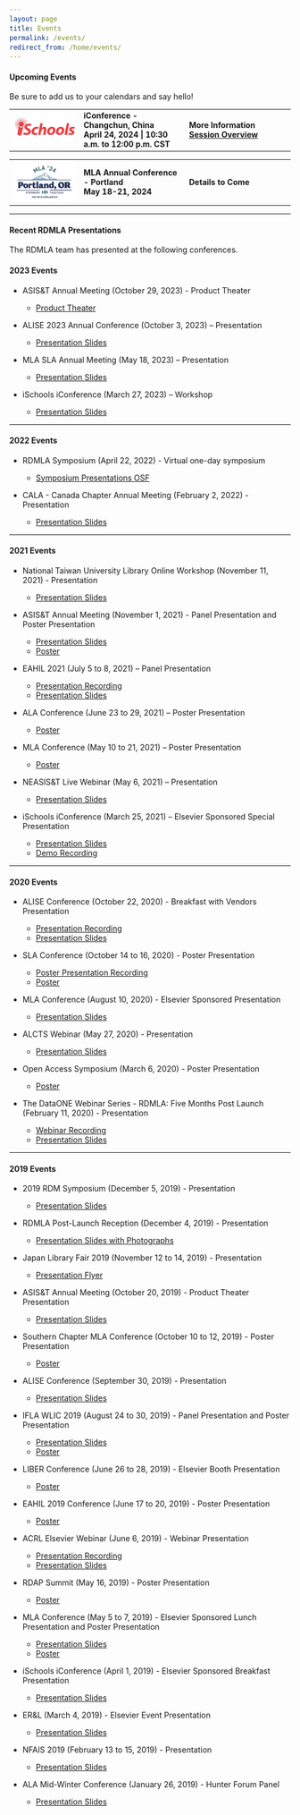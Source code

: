 ```yaml
---
layout: page
title: Events
permalink: /events/
redirect_from: /home/events/
---
```


#### Upcoming Events

Be sure to add us to your calendars and say hello!
<br>

<table>
  <tr><td rowspan="1" width="20%"><img src="/images/icons_logos/conference_logos/ischools.jpg" alt="iSchools Logo"></td>
    <td rowspan="1" width="30%"><div><b>iConference - Changchun, China<br> April 24, 2024 | 10:30 a.m. to 12:00 p.m. CST </b></div></td>
    <td rowspan="1" width="30%"><div><b>More Information<br> <a href="https://www.ischools.org/iconference-agenda" target="_blank">Session Overview</a></b></div></td></tr>
</table>

<table>
  <tr><td rowspan="1" width="20%"><img src="/images/icons_logos/conference_logos/MLA24.png" alt="MLA 24 Logo"></td>
    <td rowspan="1" width="30%"><div><b>MLA Annual Conference - Portland<br> May 18-21, 2024</b></div></td>
    <td rowspan="1" width="30%"><div><b>Details to Come<br></b></div></td></tr>
</table>

___

#### Recent RDMLA Presentations

The RDMLA team has presented at the following conferences.
<br>

#### 2023 Events

  - ASIS&T Annual Meeting (October 29, 2023) - Product Theater
    - <a href="https://www.asist.org/am23/2023-product-theater/" target="_blank">Product Theater</a>

  - ALISE 2023 Annual Conference (October 3, 2023) – Presentation
    - <a href="https://github.com/RDMLA/rdmla.github.io/blob/master/images/presentations/2023/2023_ALISE_Juried_Paper_Presentation.pdf" target="_blank">Presentation Slides</a>

  - MLA SLA Annual Meeting (May 18, 2023) – Presentation
    - <a href="https://github.com/RDMLA/rdmla.github.io/blob/master/images/presentations/2023/Thomas_DSCPE_MLA23_Presentation.pdf" target="_blank">Presentation Slides</a>

  - iSchools iConference (March 27, 2023) – Workshop
    - <a href="https://github.com/RDMLA/rdmla.github.io/blob/master/images/presentations/2023/2023%20iConference%20workshop_data%20competencies.pdf" target="_blank">Presentation Slides</a>

___
#### 2022 Events

  - RDMLA Symposium (April 22, 2022) - Virtual one-day symposium
    - <a href="https://osf.io/meetings/RDMLA2022?view_only=" target="_blank">Symposium Presentations OSF</a>

  - CALA - Canada Chapter Annual Meeting (February 2, 2022) - Presentation
    - <a href="https://github.com/RDMLA/rdmla.github.io/blob/master/images/presentations/2022/RDMLA-CALA%20presentation.pdf" target="_blank">Presentation Slides</a>

___

#### 2021 Events

  - National Taiwan University Library Online Workshop (November 11, 2021) - Presentation
    - <a href="https://github.com/RDMLA/rdmla.github.io/blob/master/images/presentations/2021/Rong_RDMLA-NTU%20workshop.pdf" target="_blank">Presentation Slides</a>

  - ASIS&T Annual Meeting (November 1, 2021) - Panel Presentation and Poster Presentation
    - <a href="https://github.com/RDMLA/rdmla.github.io/blob/master/images/presentations/2021/AM21-Slide-Template_small.pdf" target="_blank">Presentation Slides</a>
    - <a href="https://github.com/RDMLA/rdmla.github.io/blob/master/images/presentations/2021/ASIST21_Poster_Slides.pdf" target="_blank">Poster</a>
  
  - EAHIL 2021 (July 5 to 8, 2021) – Panel Presentation
    - <a href="https://vimeo.com/569879849/4cb2aa5d97" target="_blank">Presentation Recording</a>
    - <a href="https://github.com/RDMLA/rdmla.github.io/blob/master/images/presentations/2021/EAHIL%202021%20Presentation.pdf" target="_blank">Presentation Slides</a>

  - ALA Conference (June 23 to 29, 2021) – Poster Presentation
    - <a href="https://github.com/RDMLA/rdmla.github.io/blob/master/images/presentations/2021/RDMLA_ALA21_Poster.pdf" target="_blank">Poster</a>

  - MLA Conference (May 10 to 21, 2021) – Poster Presentation
    - <a href="https://github.com/RDMLA/rdmla.github.io/blob/master/images/presentations/2021/RDMLA_poster_MLA21.pdf" target="_blank">Poster</a>

  - NEASIS&T Live Webinar (May 6, 2021) – Presentation
    - <a href="https://github.com/RDMLA/rdmla.github.io/blob/master/images/presentations/2021/NEASIS%26T%20RDMLA%20Webinar%20Slideshow_05-06-2021.pdf" target="_blank">Presentation Slides</a>

  - iSchools iConference (March 25, 2021) – Elsevier Sponsored Special Presentation
    - <a href="https://github.com/RDMLA/rdmla.github.io/blob/master/images/presentations/2021/iConference%202021%20Presentation%20-%20FINAL.pdf" target="_blank">Presentation Slides</a>
    - <a href="https://vimeo.com/529405913/78f6a82229" target="_blank">Demo Recording</a>

___

#### 2020 Events

  - ALISE Conference (October 22, 2020) - Breakfast with Vendors Presentation
    - <a href="https://vimeo.com/472675605/2bfcb01766" target="_blank">Presentation Recording</a>
    - <a href="https://github.com/RDMLA/rdmla.github.io/blob/master/images/presentations/2020/2020ALISE_%20presentation.pdf" target="_blank">Presentation Slides</a>

  - SLA Conference (October 14 to 16, 2020) - Poster Presentation
    - <a href="https://vimeo.com/462889073/f0ce75b54f" target="_blank">Poster Presentation Recording</a>
    - <a href="https://github.com/RDMLA/rdmla.github.io/blob/master/images/presentations/2020/RDMLA_SLA2020_Poster.pdf" target="_blank">Poster</a>
 
  - MLA Conference (August 10, 2020) - Elsevier Sponsored Presentation
    - <a href="https://github.com/RDMLA/rdmla.github.io/blob/master/images/presentations/2020/2020MLA_Elsevier presentation_MartinTang_Final.pdf" target="_blank">Presentation Slides</a>

  - ALCTS Webinar (May 27, 2020) - Presentation
    - <a href="https://github.com/RDMLA/rdmla.github.io/blob/master/images/presentations/2020/RDMLA%20Poster_2020%20Open%20Access%20Symposium.pdf" target="_blank">Presentation Slides</a>
  
  - Open Access Symposium (March 6, 2020) - Poster Presentation
    - <a href="https://github.com/RDMLA/rdmla.github.io/blob/master/images/presentations/2020/RDMLA%20Poster_2020%20Open%20Access%20Symposium.pdf" target="_blank">Poster</a>

  - The DataONE Webinar Series - RDMLA: Five Months Post Launch (February 11, 2020) - Presentation
    - <a href="https://www.dataone.org/webinars/rdmla-five-months-post-launch" target="_blank">Webinar Recording</a>
    - <a href="https://github.com/RDMLA/rdmla.github.io/blob/master/images/presentations/2020/RDMLA_DataONEWebinar_02112020.pdf" target="_blank">Presentation Slides</a>

___

#### 2019 Events

  - 2019 RDM Symposium (December 5, 2019) - Presentation
    - <a href="https://github.com/RDMLA/rdmla.github.io/blob/master/images/presentations/2019/RDMLA_NY%2012_5_finalupdated.pdf" target="_blank">Presentation Slides</a>

  - RDMLA Post-Launch Reception (December 4, 2019) - Presentation
    - <a href="https://github.com/RDMLA/rdmla.github.io/blob/master/images/presentations/2019/12_4%20Reception%20Slideshow.pdf" target="_blank">Presentation Slides with Photographs</a>
 
  - Japan Library Fair 2019 (November 12 to 14, 2019) - Presentation
    - <a href="https://github.com/RDMLA/rdmla.github.io/blob/master/images/presentations/2019/RDMLAJapan.pdf" target="_blank">Presentation Flyer</a>

  - ASIS&T Annual Meeting (October 20, 2019) - Product Theater Presentation
    - <a href="https://github.com/RDMLA/rdmla.github.io/blob/master/images/presentations/2019/RDMLA_ASIST2019.pdf" target="_blank">Presentation Slides</a>
  
  - Southern Chapter MLA Conference (October 10 to 12, 2019) - Poster Presentation
    - <a href="https://github.com/RDMLA/rdmla.github.io/blob/master/images/presentations/2019/MLA%20Southern%20chapter_Final.pdf" target="_blank">Poster</a>
  
  - ALISE Conference (September 30, 2019) - Presentation
    - <a href="https://github.com/RDMLA/rdmla.github.io/blob/master/images/presentations/2019/ALISE2019.pdf" target="_blank">Presentation Slides</a>
  
  - IFLA WLIC 2019 (August 24 to 30, 2019) - Panel Presentation and Poster Presentation
    - <a href="https://github.com/RDMLA/rdmla.github.io/blob/master/images/presentations/2019/IFLA2019.pdf" target="_blank">Presentation Slides</a>
    - <a href="https://github.com/RDMLA/rdmla.github.io/blob/master/images/presentations/2019/IFLAPoster.pdf" target="_blank">Poster</a>

  - LIBER Conference (June 26 to 28, 2019) - Elsevier Booth Presentation
    - <a href="https://github.com/RDMLA/rdmla.github.io/blob/master/images/presentations/2019/rdap2019.pdf" target="_blank">Poster</a>
 
  - EAHIL 2019 Conference (June 17 to 20, 2019) - Poster Presentation
    - <a href="https://github.com/RDMLA/rdmla.github.io/blob/master/images/presentations/2019/EAHIL.pdf" target="_blank">Poster</a>

  - ACRL Elsevier Webinar (June 6, 2019) - Webinar Presentation
    - <a href="https://youtu.be/ApRFHQ6WibQ " target="_blank">Presentation Recording</a>
    - <a href="https://github.com/RDMLA/rdmla.github.io/blob/master/images/presentations/2019/acrl2019.pdf" target="_blank">Presentation Slides</a>
 
  - RDAP Summit (May 16, 2019) - Poster Presentation
    - <a href="https://github.com/RDMLA/rdmla.github.io/blob/master/images/presentations/2019/rdap2019.pdf" target="_blank">Poster</a>
 
  - MLA Conference (May 5 to 7, 2019) - Elsevier Sponsored Lunch Presentation and Poster Presentation
    - <a href="https://github.com/RDMLA/rdmla.github.io/blob/master/images/presentations/2019/mlaslides2019.pdf" target="_blank">Presentation Slides</a>
    - <a href="https://github.com/RDMLA/rdmla.github.io/blob/master/images/presentations/2019/mla2019.pdf" target="_blank">Poster</a>
 
  - iSchools iConference (April 1, 2019) - Elsevier Sponsored Breakfast Presentation
    - <a href="https://github.com/RDMLA/rdmla.github.io/blob/master/images/presentations/2019/iconference2019.pdf" target="_blank">Presentation Slides</a>
  
  - ER&L (March 4, 2019) - Elsevier Event Presentation
    - <a href="https://github.com/RDMLA/rdmla.github.io/blob/master/images/presentations/2019/erl2019.pdf" target="_blank">Presentation Slides</a>
 
  - NFAIS 2019 (February 13 to 15, 2019) - Presentation
    - <a href="https://github.com/RDMLA/rdmla.github.io/blob/master/images/presentations/2019/NFAIS2019.pdf" target="_blank">Presentation Slides</a>

  - ALA Mid-Winter Conference (January 26, 2019) - Hunter Forum Panel
    - <a href="https://github.com/RDMLA/rdmla.github.io/blob/master/images/presentations/2019/ala2019.pdf" target="_blank">Presentation Slides</a>
